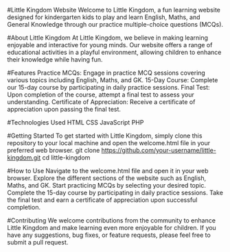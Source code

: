 #Little Kingdom Website
Welcome to Little Kingdom, a fun learning website designed for kindergarten kids to play and learn English, Maths, and General Knowledge through our practice multiple-choice questions (MCQs).

#About Little Kingdom
At Little Kingdom, we believe in making learning enjoyable and interactive for young minds. Our website offers a range of educational activities in a playful environment, allowing children to enhance their knowledge while having fun.

#Features
Practice MCQs: Engage in practice MCQ sessions covering various topics including English, Maths, and GK.
15-Day Course: Complete our 15-day course by participating in daily practice sessions.
Final Test: Upon completion of the course, attempt a final test to assess your understanding.
Certificate of Appreciation: Receive a certificate of appreciation upon passing the final test.

#Technologies Used
HTML
CSS
JavaScript
PHP

#Getting Started
To get started with Little Kingdom, simply clone this repository to your local machine and open the welcome.html file in your preferred web browser.
git clone https://github.com/your-username/little-kingdom.git
cd little-kingdom

#How to Use
Navigate to the welcome.html file and open it in your web browser.
Explore the different sections of the website such as English, Maths, and GK.
Start practicing MCQs by selecting your desired topic.
Complete the 15-day course by participating in daily practice sessions.
Take the final test and earn a certificate of appreciation upon successful completion.

#Contributing
We welcome contributions from the community to enhance Little Kingdom and make learning even more enjoyable for children. If you have any suggestions, bug fixes, or feature requests, please feel free to submit a pull request.

